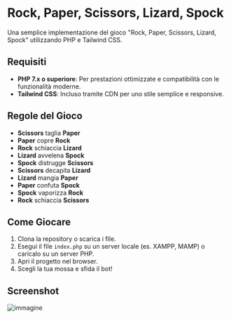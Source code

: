 # Rock, Paper, Scissors, Lizard, Spock

Una semplice implementazione del gioco "Rock, Paper, Scissors, Lizard, Spock" utilizzando PHP e Tailwind CSS.

## Requisiti

- **PHP 7.x o superiore**: Per prestazioni ottimizzate e compatibilità con le funzionalità moderne.
- **Tailwind CSS**: Incluso tramite CDN per uno stile semplice e responsive.

## Regole del Gioco

- **Scissors** taglia **Paper**
- **Paper** copre **Rock**
- **Rock** schiaccia **Lizard**
- **Lizard** avvelena **Spock**
- **Spock** distrugge **Scissors**
- **Scissors** decapita **Lizard**
- **Lizard** mangia **Paper**
- **Paper** confuta **Spock**
- **Spock** vaporizza **Rock**
- **Rock** schiaccia **Scissors**

## Come Giocare

1. Clona la repository o scarica i file.
2. Esegui il file `index.php` su un server locale (es. XAMPP, MAMP) o caricalo su un server PHP.
3. Apri il progetto nel browser.
4. Scegli la tua mossa e sfida il bot!

## Screenshot

![immagine](https://github.com/user-attachments/assets/611dca4e-d0f0-471f-9ca8-52e67dc3e52c)
